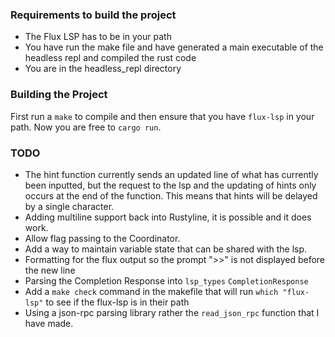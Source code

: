 ### Requirements to build the project
- The Flux LSP has to be in your path
- You have run the make file and have generated a main executable of the headless repl and compiled the rust code
- You are in the headless_repl directory


### Building the Project 
First run a ```make``` to compile and then ensure that you have ```flux-lsp``` in your path. Now you are free to ```cargo run```.

### TODO
- The hint function currently sends an updated line of what has currently been inputted, but the request to the lsp and the updating of hints only occurs at the end of the function. This means that hints will be delayed by a single character.
- Adding multiline support back into Rustyline, it is possible and it does work.
- Allow flag passing to the Coordinator.
- Add a way to maintain variable state that can be shared with the lsp.
- Formatting for the flux output so the prompt ">>" is not displayed before the new line 
- Parsing the Completion Response into ```lsp_types``` ```CompletionResponse```
- Add a ```make check``` command in the makefile that will run ```which "flux-lsp"``` to see if the flux-lsp is in their path
- Using a json-rpc parsing library rather the ```read_json_rpc``` function that I have made.
